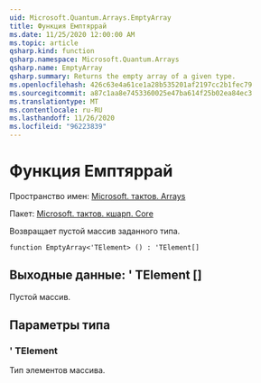 ```yaml
---
uid: Microsoft.Quantum.Arrays.EmptyArray
title: Функция Емптяррай
ms.date: 11/25/2020 12:00:00 AM
ms.topic: article
qsharp.kind: function
qsharp.namespace: Microsoft.Quantum.Arrays
qsharp.name: EmptyArray
qsharp.summary: Returns the empty array of a given type.
ms.openlocfilehash: 426c63e4a61ce1a28b535201af2197cc2b1fec79
ms.sourcegitcommit: a87c1aa8e7453360025e47ba614f25b02ea84ec3
ms.translationtype: MT
ms.contentlocale: ru-RU
ms.lasthandoff: 11/26/2020
ms.locfileid: "96223839"
---
```

# <a name="emptyarray-function"></a>Функция Емптяррай

Пространство имен: [Microsoft. тактов. Arrays](xref:Microsoft.Quantum.Arrays)

Пакет: [Microsoft. тактов. кшарп. Core](https://nuget.org/packages/Microsoft.Quantum.QSharp.Core)


Возвращает пустой массив заданного типа.

```qsharp
function EmptyArray<'TElement> () : 'TElement[]
```


## <a name="output--telement"></a>Выходные данные: ' TElement []

Пустой массив.

## <a name="type-parameters"></a>Параметры типа

### <a name="telement"></a>' TElement

Тип элементов массива.